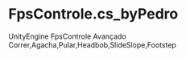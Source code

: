 # FpsControle.cs_byPedro
 UnityEngine FpsControle Avançado Correr,Agacha,Pular,Headbob,SlideSlope,Footstep
